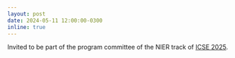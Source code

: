 ```yaml
---
layout: post
date: 2024-05-11 12:00:00-0300
inline: true
---
```


Invited to be part of the program committee of the NIER track of [ICSE 2025](https://conf.researchr.org/track/icse-2025/icse-2025-nier).